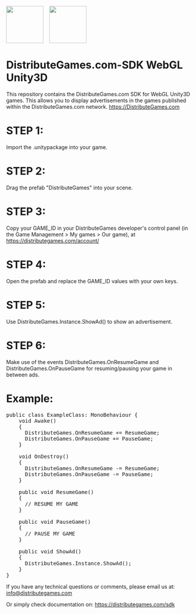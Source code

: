 <img src="https://avatars2.githubusercontent.com/u/48458546?s=460&v=4" width="100" alt="" data-canonical-src="https://avatars2.githubusercontent.com/u/48458546?s=460&v=4g">  &nbsp;&nbsp;
<img src="https://distributegames.com/images/unity3d-logo.png" width="100" alt="" data-canonical-src="https://distributegames.com/images/unity3d-logo.png">


# DistributeGames.com-SDK WebGL Unity3D
This repository contains the DistributeGames.com SDK for WebGL Unity3D games. This allows you to display advertisements in the games published within the DistributeGames.com network. https://DistributeGames.com


# STEP 1:
<p>Import the .unitypackage into your game. </p>

# STEP 2:
Drag the prefab "DistributeGames" into your scene. 

# STEP 3:
Copy your GAME_ID in your DistributeGames developer's control panel (in the Game Management > My games > Our game), at https://distributegames.com/account/

# STEP 4:
Open the prefab and replace the GAME_ID values with your own keys. 

# STEP 5:
Use DistributeGames.Instance.ShowAd() to show an advertisement. 

# STEP 6:
Make use of the events DistributeGames.OnResumeGame and DistributeGames.OnPauseGame for resuming/pausing your game in between ads.

# Example:
<pre>public class ExampleClass: MonoBehaviour {
	void Awake()
	{
	  DistributeGames.OnResumeGame += ResumeGame;
	  DistributeGames.OnPauseGame += PauseGame;
	}
	
	void OnDestroy()
	{
	  DistributeGames.OnResumeGame -= ResumeGame;
	  DistributeGames.OnPauseGame -= PauseGame;
	}

	public void ResumeGame()
	{
	  // RESUME MY GAME
	}

	public void PauseGame()
	{
	  // PAUSE MY GAME
	}

	public void ShowAd()
	{
	  DistributeGames.Instance.ShowAd();	
	}
}</pre>

If you have any technical questions or comments, please email us at:
info@distributegames.com

Or simply check documentation on:
https://distributegames.com/sdk
